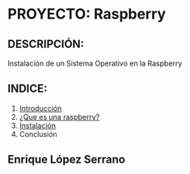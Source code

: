 # PROYECTO: Raspberry

## DESCRIPCIÓN:
Instalación de un Sistema Operativo en la Raspberry

## INDICE:
1. [Introducción](https://github.com/kikelopser/proyecto/blob/main/INTRODUCCION.md)
2. [¿Que es una raspberry?](https://github.com/kikelopser/proyecto/blob/main/RASPBERRY.md)
3. [Instalación](https://github.com/kikelopser/proyecto/blob/main/INSTALACION.md)
4. Conclusión

## Enrique López Serrano
